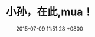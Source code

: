 ---
layout: post
title: "小孙，在此,mua！"
date: 2015-07-09 11:51:28 +0800
comments: true
categories: 
---